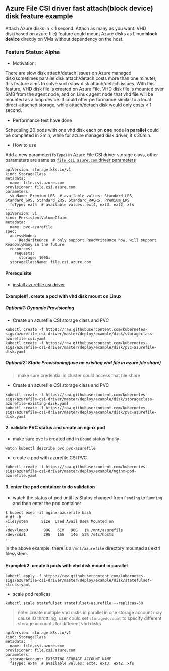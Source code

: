 ## Azure File CSI driver fast attach(block device) disk feature example
Attach Azure disks in < 1 second. Attach as many as you want. VHD disk(based on azure file) feature could mount Azure disks as Linux **block device** directly on VMs without dependency on the host.

### Feature Status: Alpha

 - Motivation:

There are slow disk attach/detach issues on Azure managed disk(sometimes parallel disk attach/detach costs more than one minute), this feature aims to solve such slow disk attach/detach issues. With this feature, VHD disk file is created on Azure File, VHD disk file is mounted over SMB from the agent node, and on Linux agent node that vhd file will be mounted as a loop device. It could offer performance similar to a local direct-attached storage, while attach/detach disk would only costs < 1 second.

 - Performance test have done

Scheduling 20 pods with one vhd disk each on **one** node **in parallel** could be completed in 2min, while for azure managed disk driver, it's 30min.



 - How to use
 
Add a new parameter(`fsType`) in Azure File CSI driver storage class, other parameters are same as [`file.csi.azure.com` driver parameters](../../../docs/driver-parameters.md)

```
apiVersion: storage.k8s.io/v1
kind: StorageClass
metadata:
  name: file.csi.azure.com
provisioner: file.csi.azure.com
parameters:
  skuName: Premium_LRS  # available values: Standard_LRS, Standard_GRS, Standard_ZRS, Standard_RAGRS, Premium_LRS
  fsType: ext4  # available values: ext4, ext3, ext2, xfs
---
apiVersion: v1
kind: PersistentVolumeClaim
metadata:
  name: pvc-azurefile
spec:
  accessModes:
    - ReadWriteOnce  # only support ReadWriteOnce now, will support ReadOnlyMany in the future
  resources:
    requests:
      storage: 100Gi
  storageClassName: file.csi.azure.com
```

#### Prerequisite
 - [install azurefile csi driver](https://github.com/kubernetes-sigs/azurefile-csi-driver/blob/master/docs/install-azurefile-csi-driver.md)

#### Example#1. create a pod with vhd disk mount on Linux
##### Option#1: Dynamic Provisioning
 - Create an azurefile CSI storage class and PVC
```console
kubectl create -f https://raw.githubusercontent.com/kubernetes-sigs/azurefile-csi-driver/master/deploy/example/disk/storageclass-azurefile-csi.yaml
kubectl create -f https://raw.githubusercontent.com/kubernetes-sigs/azurefile-csi-driver/master/deploy/example/disk/pvc-azurefile-disk.yaml
```

##### Option#2: Static Provisioning(use an existing vhd file in azure file share)
> make sure credential in cluster could access that file share
 - Create an azurefile CSI storage class and PVC
```console
kubectl create -f https://raw.githubusercontent.com/kubernetes-sigs/azurefile-csi-driver/master/deploy/example/disk/storageclass-azurefile-existing-disk.yaml
kubectl create -f https://raw.githubusercontent.com/kubernetes-sigs/azurefile-csi-driver/master/deploy/example/disk/pvc-azurefile-disk.yaml
```

#### 2. validate PVC status and create an nginx pod
 - make sure pvc is created and in `Bound` status finally
```console
watch kubectl describe pvc pvc-azurefile
```

 - create a pod with azurefile CSI PVC
```console
kubectl create -f https://raw.githubusercontent.com/kubernetes-sigs/azurefile-csi-driver/master/deploy/example/nginx-pod-azurefile.yaml
```

#### 3. enter the pod container to do validation
 - watch the status of pod until its Status changed from `Pending` to `Running` and then enter the pod container
```console
$ kubect exec -it nginx-azurefile bash
# df -h
Filesystem      Size  Used Avail Use% Mounted on
...
/dev/loop0       98G   61M   98G   1% /mnt/azurefile
/dev/sda1        29G   16G   14G  53% /etc/hosts
...
```
In the above example, there is a `/mnt/azurefile` directory mounted as ext4 filesystem.

#### Example#2. create 5 pods with vhd disk mount in parallel
```console
kubectl apply -f https://raw.githubusercontent.com/kubernetes-sigs/azurefile-csi-driver/master/deploy/example/disk/statefulset-stress.yaml
```
 - scale pod replicas
```console
kubectl scale statefulset statefulset-azurefile --replicas=30
```
> note: create multiple vhd disks in parallel in one storage account may cause IO throttling, user could set `storageAccount` to specify different storage accounts for different vhd disks

```
apiVersion: storage.k8s.io/v1
kind: StorageClass
metadata:
  name: file.csi.azure.com
provisioner: file.csi.azure.com
parameters:
  storageAccount: EXISTING_STORAGE_ACCOUNT_NAME
  fsType: ext4  # available values: ext4, ext3, ext2, xfs
```
